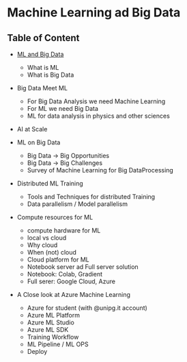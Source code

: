>
# Machine Learning ad Big Data

## Table of Content

- [ML and Big Data](ml_and_big_data.md)
  - What is ML
  - What is Big Data

- Big Data Meet ML
  - For Big Data Analysis we need Machine Learning
  - For ML we need Big Data
  - ML for data analysis in physics and other sciences

-  AI at Scale

- ML on Big Data
  - Big Data -> Big Opportunities
  - Big Data -> Big Challenges
  - Survey of Machine Learning for Big DataProcessing

- Distributed ML Training
  - Tools and Techniques for distributed Training
  - Data parallelism / Model parallelism

- Compute resources for ML
  - compute hardware for ML
  - local vs cloud
  - Why cloud
  - When (not) cloud
  - Cloud platform for ML
  - Notebook server ad Full server solution
  - Notebook: Colab, Gradient
  - Full serer: Google Cloud, Azure

- A Close look at Azure Machine Learning
  - Azure for student (with @unipg.it account)
  - Azure ML Platform
  - Azure ML Studio
  - Azure ML SDK
  - Training Workflow
  - ML Pipeline / ML OPS
  - Deploy
